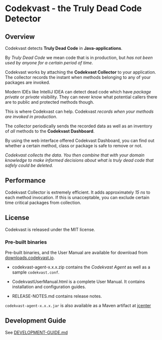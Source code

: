# Codekvast - the Truly Dead Code Detector

## Overview

Codekvast detects **Truly Dead Code** in **Java-applications**.

By *Truly Dead Code* we mean code that is in production, but *has not been used by anyone for a certain period of time*.

Codekvast works by attaching the **Codekvast Collector** to your application.
The collector records the instant when methods belonging to any of your packages are invoked. 

Modern IDEs like IntelliJ IDEA can detect dead code which have *package 
private* or *private* visibility. They can never know what potential callers there are to public and protected methods though.
 
This is where Codekvast can help. Codekvast *records when your methods are invoked in production*.

The collector periodically sends the recorded data as well as an inventory of *all* methods to the **Codekvast Dashboard**.
 
By using the web interface offered Codekvast Dashboard, you can find out whether a certain method, class or package is safe to remove or not.

*Codekvast collects the data. You then combine that with your domain knowledge to make informed decisions about what is truly dead code
that safely could be deleted.*

## Performance

Codekvast Collector is extremely efficient. It adds approximately *15 ns* to each method invocation. If this is unacceptable,
you can exclude certain time critical packages from collection.

## License

Codekvast is released under the MIT license.

### Pre-built binaries

Pre-built binaries, and the User Manual are available for download from [downloads.codekvast.io](http://downloads.codekvast.io).

* codekvast-agent-x.x.x.zip contains the *Codekvast Agent* as well as a sample `codekvast.conf`.

* CodekvastUserManual.html is a complete User Manual. It contains installation and configuration guides.

* RELEASE-NOTES.md contains release notes.

`codekvast-agent-x.x.x.jar` is also available as a Maven artifact at [jcenter](https://jcenter.bintray.com/io/codekvast/codekvast-agent)

## Development Guide

See [DEVELOPMENT-GUIDE.md](DEVELOPMENT-GUIDE.md)
